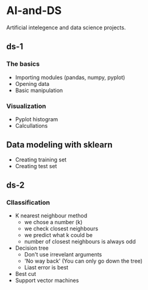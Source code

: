 # AI-and-DS
Artificial intelegence and data science projects.
## ds-1
### The basics
* Importing modules (pandas, numpy, pyplot)
* Opening data
* Basic manipulation
### Visualization
* Pyplot histogram
* Calcullations
## Data modeling with sklearn
* Creating training set
* Creating test set
## ds-2
### Cllassification
* K nearest neighbour method
  - we chose a number (k)
  - we check closest neighbours
  - we predict what k could be
  - number of closest neighbours is always odd
* Decision tree
  - Don't use irrevelant arguments
  - 'No way back' (You can only go down the tree)
  - Liast error is best
* Best cut
* Support vector machines


